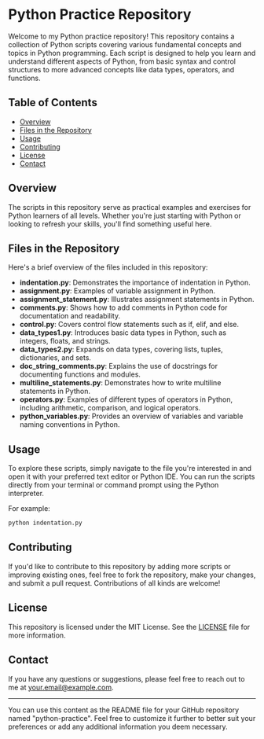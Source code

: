 # Python Practice Repository

Welcome to my Python practice repository! This repository contains a collection of Python scripts covering various fundamental concepts and topics in Python programming. Each script is designed to help you learn and understand different aspects of Python, from basic syntax and control structures to more advanced concepts like data types, operators, and functions.

## Table of Contents

- [Overview](#overview)
- [Files in the Repository](#files-in-the-repository)
- [Usage](#usage)
- [Contributing](#contributing)
- [License](#license)
- [Contact](#contact)

## Overview

The scripts in this repository serve as practical examples and exercises for Python learners of all levels. Whether you're just starting with Python or looking to refresh your skills, you'll find something useful here.

## Files in the Repository

Here's a brief overview of the files included in this repository:

- **indentation.py**: Demonstrates the importance of indentation in Python.
- **assignment.py**: Examples of variable assignment in Python.
- **assignment_statement.py**: Illustrates assignment statements in Python.
- **comments.py**: Shows how to add comments in Python code for documentation and readability.
- **control.py**: Covers control flow statements such as if, elif, and else.
- **data_types1.py**: Introduces basic data types in Python, such as integers, floats, and strings.
- **data_types2.py**: Expands on data types, covering lists, tuples, dictionaries, and sets.
- **doc_string_comments.py**: Explains the use of docstrings for documenting functions and modules.
- **multiline_statements.py**: Demonstrates how to write multiline statements in Python.
- **operators.py**: Examples of different types of operators in Python, including arithmetic, comparison, and logical operators.
- **python_variables.py**: Provides an overview of variables and variable naming conventions in Python.

## Usage

To explore these scripts, simply navigate to the file you're interested in and open it with your preferred text editor or Python IDE. You can run the scripts directly from your terminal or command prompt using the Python interpreter.

For example:

```bash
python indentation.py
```

## Contributing

If you'd like to contribute to this repository by adding more scripts or improving existing ones, feel free to fork the repository, make your changes, and submit a pull request. Contributions of all kinds are welcome!

## License

This repository is licensed under the MIT License. See the [LICENSE](LICENSE) file for more information.

## Contact

If you have any questions or suggestions, please feel free to reach out to me at [your.email@example.com](mailto:your.email@example.com).

---

You can use this content as the README file for your GitHub repository named "python-practice". Feel free to customize it further to better suit your preferences or add any additional information you deem necessary.
